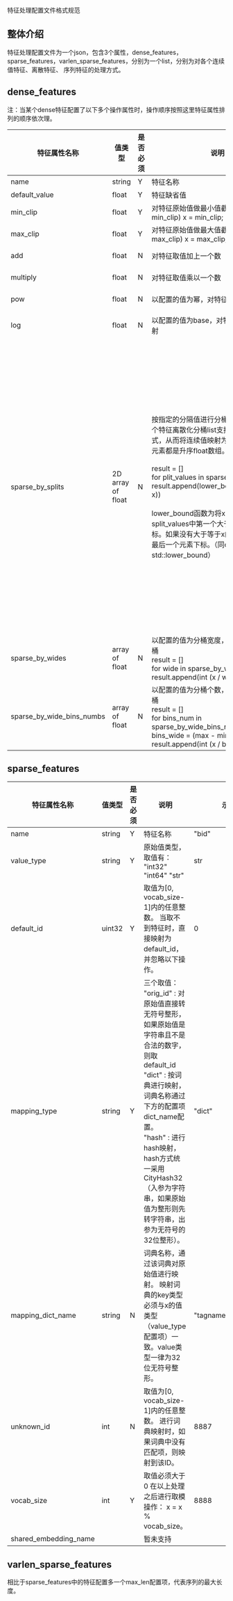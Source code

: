 特征处理配置文件格式规范

## 整体介绍

特征处理配置文件为一个json，包含3个属性，dense_features，sparse_features，varlen_sparse_features，分别为一个list，分别为对各个连续值特征、离散特征、 序列特征的处理方式。

## dense_features

注：当某个dense特征配置了以下多个操作属性时，操作顺序按照这里特征属性排列的顺序依次理。

| 特征属性名称     | 值类型        | 是否必须 | 说明                                                         | 示例                                                         |
| ---------------- | ------------- | -------- | ------------------------------------------------------------ | ------------------------------------------------------------ |
| name             | string        | Y        | 特征名称                                                     | click_rate                                                   |
| default_value    | float         | Y        | 特征缺省值                                                   | 0.0                                                          |
| min_clip         | float         | Y        | 对特征原始值做最小值截断, if( x < min_clip) x = min_clip;    | 0.0                                                          |
| max_clip         | float         | Y        | 对特征原始值做最大值截断, if( x > max_clip) x = max_clip;    | 1.0                                                          |
| add              | float         | N        | 对特征取值加上一个数                                         | 3.0 则  x += 3.0                                             |
| multiply         | float         | N        | 对特征取值乘以一个数                                         | 3.0 则  x *= 3.0                                             |
| pow              | float         | N        | 以配置的值为幂，对特征取值按指数映射                         | 3.0 则  x = x^0.3                                            |
| log              | float         | N        | 以配置的值为base，对特征取值按对数映射                       | 3.0 则  x = log(x, 3.0)                                      |
| sparse_by_splits | 2D array of float | N        | 按指定的分隔值进行分桶。可以通过配置多个特征离散化分桶list支持多种离散化方式，从而将连续值映射为多个ID特征。每个元素都是升序float数组。<br /> <br />result = []<br />for plit_values in sparse_by_splits: <br />result.append(lower_bound(split_values, x))<br /><br />lower_bound函数为将x映射为split_values中第一个大于等于x的元素的下标。如果没有大于等于x的元素，则映射为最后一个元素下标。（同c++的std::lower_bound） | [[0, 0.1, 0.4, 1.0],  [0,  0.5, 1.0] ] <br />则： <br />当 x = -1 时, 将x映射为 0, 0 <br />当 x = 0 时, 将x映射为 0 当 x = 0.01  时, 将x映射为 1, 1 <br />当 x = 0.1  时, 将x映射为 1, 1<br />当 x = 0.2  时, 将x映射为  2, 1  当 x = 1.0  时, 将x映射为 3, 2 <br />当 x = 8.0  时, 将x映射为 3, 2 |
| sparse_by_wides   | array of float | N        | 以配置的值为分桶宽度，对特征进行等宽分桶<br />result = []<br />for wide in sparse_by_wides: <br />result.append(int (x / wide)) | [2.5, 5.0]<br />则：x = int(x / 2.5) , int(x/5.0)           |
| sparse_by_wide_bins_numbs | array of float | N | 以配置的值为分桶个数，对特征进行等宽分桶<br />result = []<br />for bins_num in sparse_by_wide_bins_numbs: <br />bins_wide = (max - min)/bins_num<br />result.append(int (x / bins_wide)) |  |

## sparse_features

| 特征属性名称          | 值类型 | 是否必须 | 说明                                                         | 示例                 |
| --------------------- | ------ | -------- | ------------------------------------------------------------ | -------------------- |
| name                  | string | Y        | 特征名称                                                     | "bid"                |
| value_type            | string | Y        | 原始值类型，取值有： "int32" "int64" "str"                   | str                  |
| default_id            | uint32 | Y        | 取值为[0, vocab_size-1]内的任意整数。 当取不到特征时，直接映射为default_id，并忽略以下操作。 | 0                    |
| mapping_type          | string | Y        | 三个取值：<br />"orig_id" : 对原始值直接转无符号整形，如果原始值是字符串且不是合法的数字，则取default_id <br />"dict" : 按词典进行映射，词典名称通过下方的配置项dict_name配置。<br /> "hash" : 进行hash映射，hash方式统一采用CityHash32（入参为字符串，如果原始值为整形则先转字符串，出参为无符号的32位整形）。 | "dict"               |
| mapping_dict_name     | string | N        | 词典名称，通过该词典对原始值进行映射。 映射词典的key类型必须与x的值类型（value_type配置项）一致。value类型一律为32位无符号整形。 | "tagname2tagid.dict" |
| unknown_id            | int    | N        | 取值为[0, vocab_size-1]内的任意整数。 进行词典映射时，如果词典中没有匹配项，则映射到该ID。 | 8887                 |
| vocab_size            | int    | Y        | 取值必须大于0 在以上处理之后进行取模操作： x = x % vocab_size。 | 8888                 |
| shared_embedding_name |        |          | 暂未支持                                                     |                      |


## varlen_sparse_features

相比于sparse_features中的特征配置多一个max_len配置项，代表序列的最大长度。

